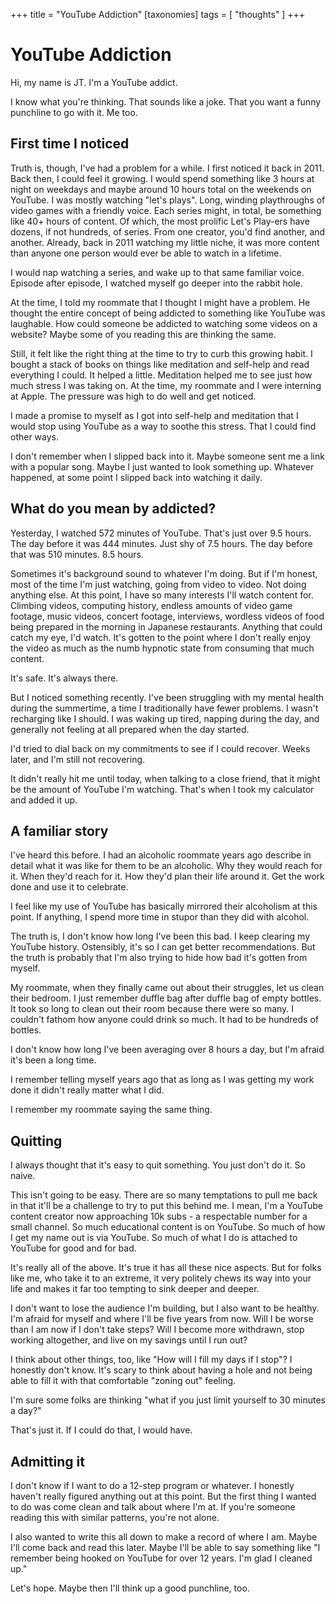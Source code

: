 +++
title = "YouTube Addiction"
[taxonomies]
tags = [ "thoughts" ]
+++

# YouTube Addiction

Hi, my name is JT. I'm a YouTube addict.

I know what you're thinking. That sounds like a joke. That you want a funny punchline to go with it. Me too.

## First time I noticed

Truth is, though, I've had a problem for a while. I first noticed it back in 2011. Back then, I could feel it growing. I would spend something like 3 hours at night on weekdays and maybe around 10 hours total on the weekends on YouTube. I was mostly watching "let's plays". Long, winding playthroughs of video games with a friendly voice. Each series might, in total, be something like 40+ hours of content. Of which, the most prolific Let's Play-ers have dozens, if not hundreds, of series. From one creator, you'd find another, and another. Already, back in 2011 watching my little niche, it was more content than anyone one person would ever be able to watch in a lifetime.

I would nap watching a series, and wake up to that same familiar voice. Episode after episode, I watched myself go deeper into the rabbit hole.

At the time, I told my roommate that I thought I might have a problem. He thought the entire concept of being addicted to something like YouTube was laughable. How could someone be addicted to watching some videos on a website? Maybe some of you reading this are thinking the same.

Still, it felt like the right thing at the time to try to curb this growing habit. I bought a stack of books on things like meditation and self-help and read everything I could. It helped a little. Meditation helped me to see just how much stress I was taking on. At the time, my roommate and I were interning at Apple. The pressure was high to do well and get noticed.

I made a promise to myself as I got into self-help and meditation that I would stop using YouTube as a way to soothe this stress. That I could find other ways.

I don't remember when I slipped back into it. Maybe someone sent me a link with a popular song. Maybe I just wanted to look something up. Whatever happened, at some point I slipped back into watching it daily.

## What do you mean by addicted?

Yesterday, I watched 572 minutes of YouTube. That's just over 9.5 hours. The day before it was 444 minutes. Just shy of 7.5 hours. The day before that was 510 minutes. 8.5 hours.

Sometimes it's background sound to whatever I'm doing. But if I'm honest, most of the time I'm just watching, going from video to video. Not doing anything else. At this point, I have so many interests I'll watch content for. Climbing videos, computing history, endless amounts of video game footage, music videos, concert footage, interviews, wordless videos of food being prepared in the morning in Japanese restaurants. Anything that could catch my eye, I'd watch. It's gotten to the point where I don't really enjoy the video as much as the numb hypnotic state from consuming that much content.

It's safe. It's always there.

But I noticed something recently. I've been struggling with my mental health during the summertime, a time I traditionally have fewer problems. I wasn't recharging like I should. I was waking up tired, napping during the day, and generally not feeling at all prepared when the day started.

I'd tried to dial back on my commitments to see if I could recover. Weeks later, and I'm still not recovering.

It didn't really hit me until today, when talking to a close friend, that it might be the amount of YouTube I'm watching. That's when I took my calculator and added it up.

## A familiar story

I've heard this before. I had an alcoholic roommate years ago describe in detail what it was like for them to be an alcoholic. Why they would reach for it. When they'd reach for it. How they'd plan their life around it. Get the work done and use it to celebrate.

I feel like my use of YouTube has basically mirrored their alcoholism at this point. If anything, I spend more time in stupor than they did with alcohol.

The truth is, I don't know how long I've been this bad. I keep clearing my YouTube history. Ostensibly, it's so I can get better recommendations. But the truth is probably that I'm also trying to hide how bad it's gotten from myself.

My roommate, when they finally came out about their struggles, let us clean their bedroom. I just remember duffle bag after duffle bag of empty bottles. It took so long to clean out their room because there were so many. I couldn't fathom how anyone could drink so much. It had to be hundreds of bottles.

I don't know how long I've been averaging over 8 hours a day, but I'm afraid it's been a long time.

I remember telling myself years ago that as long as I was getting my work done it didn't really matter what I did.

I remember my roommate saying the same thing.

## Quitting

I always thought that it's easy to quit something. You just don't do it. So naive.

This isn't going to be easy. There are so many temptations to pull me back in that it'll be a challenge to try to put this behind me. I mean, I'm a YouTube content creator now approaching 10k subs - a respectable number for a small channel. So much educational content is on YouTube. So much of how I get my name out is via YouTube. So much of what I do is attached to YouTube for good and for bad.

It's really all of the above. It's true it has all these nice aspects. But for folks like me, who take it to an extreme, it very politely chews its way into your life and makes it far too tempting to sink deeper and deeper.

I don't want to lose the audience I'm building, but I also want to be healthy. I'm afraid for myself and where I'll be five years from now. Will I be worse than I am now if I don't take steps? Will I become more withdrawn, stop working altogether, and live on my savings until I run out?

I think about other things, too, like "How will I fill my days if I stop"? I honestly don't know. It's scary to think about having a hole and not being able to fill it with that comfortable "zoning out" feeling.

I'm sure some folks are thinking "what if you just limit yourself to 30 minutes a day?" 

That's just it. If I could do that, I would have.

## Admitting it

I don't know if I want to do a 12-step program or whatever. I honestly haven't really figured anything out at this point. But the first thing I wanted to do was come clean and talk about where I'm at. If you're someone reading this with similar patterns, you're not alone.

I also wanted to write this all down to make a record of where I am. Maybe I'll come back and read this later. Maybe I'll be able to say something like "I remember being hooked on YouTube for over 12 years. I'm glad I cleaned up."

Let's hope. Maybe then I'll think up a good punchline, too.